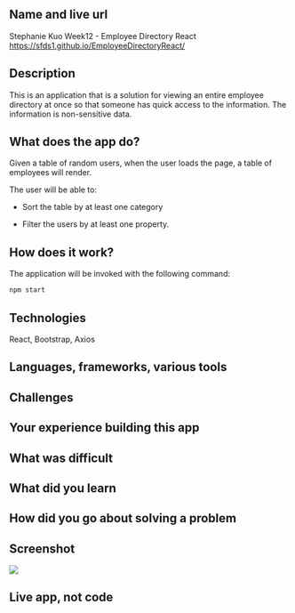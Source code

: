 ## Name and live url
Stephanie Kuo Week12 - Employee Directory React
https://sfds1.github.io/EmployeeDirectoryReact/


## Description
This is an application that is a solution for viewing an entire employee directory at once so that someone has quick access to the information.  The information is non-sensitive data.

## What does the app do?
Given a table of random users, when the user loads the page, a table of employees will render. 

The user will be able to:

  * Sort the table by at least one category

  * Filter the users by at least one property.

## How does it work?
The application  will be invoked with the following command:

```sh
npm start
```

## Technologies
React, Bootstrap, Axios

## Languages, frameworks, various tools


## Challenges


## Your experience building this app


## What was difficult


## What did you learn



## How did you go about solving a problem


## Screenshot

![](images/main.png)




## Live app, not code
